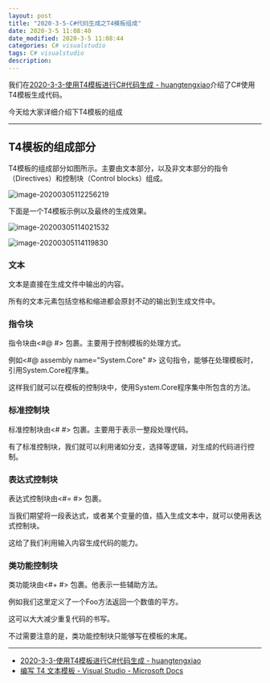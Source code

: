 ```yaml
---
layout: post
title: "2020-3-5-C#代码生成之T4模板组成"
date: 2020-3-5 11:08:40
date_modified: 2020-3-5 11:08:44
categories: C# visualstudio
tags: C# visualstudio
description:
---
```


我们在[2020-3-3-使用T4模板进行C#代码生成 - huangtengxiao](https://xinyuehtx.github.io/post/%E4%BD%BF%E7%94%A8T4%E6%A8%A1%E6%9D%BF%E8%BF%9B%E8%A1%8CC-%E4%BB%A3%E7%A0%81%E7%94%9F%E6%88%90.html)介绍了C#使用T4模板生成代码。

今天给大家详细介绍下T4模板的组成

-----

## T4模板的组成部分

T4模板的组成部分如图所示。主要由文本部分，以及非文本部分的指令（Directives）和控制块（Control blocks）组成。

![image-20200305112256219](../media/image-20200305112256219.png)

下面是一个T4模板示例以及最终的生成效果。

![image-20200305114021532](../media/image-20200305114021532.png)

![image-20200305114119830](../media/image-20200305114119830.png)

### 文本

文本是直接在生成文件中输出的内容。

所有的文本元素包括空格和缩进都会原封不动的输出到生成文件中。

### 指令块

指令块由<#@ #> 包裹。主要用于控制模板的处理方式。

例如<#@ assembly name="System.Core" #> 这句指令，能够在处理模板时，引用System.Core程序集。

这样我们就可以在模板的控制块中，使用System.Core程序集中所包含的方法。

### 标准控制块

标准控制块由<# #> 包裹。主要用于表示一整段处理代码。

有了标准控制块，我们就可以利用诸如分支，选择等逻辑，对生成的代码进行控制。

### 表达式控制块

表达式控制块由<#= #> 包裹。

当我们期望将一段表达式，或者某个变量的值，插入生成文本中，就可以使用表达式控制块。

这给了我们利用输入内容生成代码的能力。

### 类功能控制块

类功能块由<#+ #> 包裹。他表示一些辅助方法。

例如我们这里定义了一个Foo方法返回一个数值的平方。

这可以大大减少重复代码的书写。

不过需要注意的是，类功能控制块只能够写在模板的末尾。



---



-  [2020-3-3-使用T4模板进行C#代码生成 - huangtengxiao](https://xinyuehtx.github.io/post/%E4%BD%BF%E7%94%A8T4%E6%A8%A1%E6%9D%BF%E8%BF%9B%E8%A1%8CC-%E4%BB%A3%E7%A0%81%E7%94%9F%E6%88%90.html)
-  [编写 T4 文本模板 - Visual Studio - Microsoft Docs](https://docs.microsoft.com/zh-cn/visualstudio/modeling/writing-a-t4-text-template?view=vs-2019)



